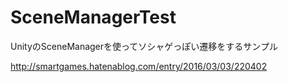 # SceneManagerTest
UnityのSceneManagerを使ってソシャゲっぽい遷移をするサンプル

http://smartgames.hatenablog.com/entry/2016/03/03/220402
